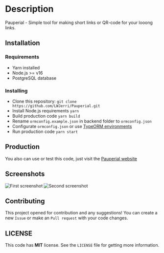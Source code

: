 # Description

Pauperial - Simple tool for making short links or QR-code for your looong links.

## Installation

### Requirements

- Yarn installed
- Node.js >= v16
- PostgreSQL database

### Installing

- Clone this repository: `git clone https://github.com/LWJerri/Pauperial.git`
- Install Node.js requirements `yarn`
- Build production code `yarn build`
- Rename `ormconfig.example.json` in backend folder to `ormconfig.json`
- Configurate `ormconfig.json` or use [TypeORM environments](https://github.com/typeorm/typeorm/blob/master/docs/using-ormconfig.md#using-environment-variables)
- Run production code `yarn start`

## Production

You also can use or test this code, just visit the [Pauperial website](https://pauperial.herokuapp.com/)

## Screenshots

![First screenshot](https://i.imgur.com/E8xmIh8.png)
![Second screenshot](https://i.imgur.com/Xr1Bwwy.png)

## Contributing

This project opened for contribution and any suggestions! You can create a new `Issue` or make an `Pull request` with your code changes.

## LICENSE

This code has **MIT** license. See the `LICENSE` file for getting more information.
